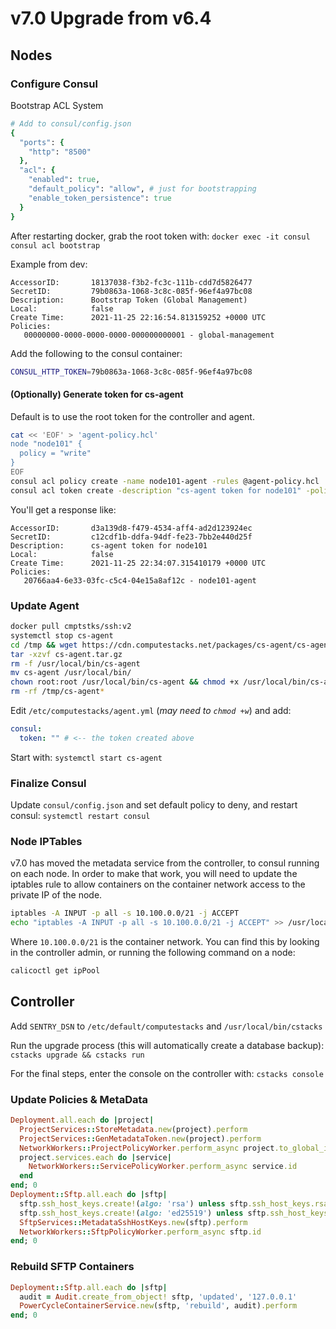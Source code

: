 # v7.0 Upgrade from v6.4

## Nodes

### Configure Consul

Bootstrap ACL System

```ruby
# Add to consul/config.json
{
  "ports": {
    "http": "8500"
  },
  "acl": {
    "enabled": true,
    "default_policy": "allow", # just for bootstrapping
    "enable_token_persistence": true
  }
}
```

After restarting docker, grab the root token with: `docker exec -it consul consul acl bootstrap`

Example from dev:

```
AccessorID:       18137038-f3b2-fc3c-111b-cdd7d5826477
SecretID:         79b0863a-1068-3c8c-085f-96ef4a97bc08
Description:      Bootstrap Token (Global Management)
Local:            false
Create Time:      2021-11-25 22:16:54.813159252 +0000 UTC
Policies:
   00000000-0000-0000-0000-000000000001 - global-management
```

Add the following to the consul container:

```bash
CONSUL_HTTP_TOKEN=79b0863a-1068-3c8c-085f-96ef4a97bc08
```

#### (Optionally) Generate token for cs-agent

Default is to use the root token for the controller and agent.

```bash
cat << 'EOF' > 'agent-policy.hcl'
node "node101" {
  policy = "write"
}
EOF
consul acl policy create -name node101-agent -rules @agent-policy.hcl
consul acl token create -description "cs-agent token for node101" -policy-name node101-agent
```

You'll get a response like:

```
AccessorID:       d3a139d8-f479-4534-aff4-ad2d123924ec
SecretID:         c12cdf1b-ddfa-94df-fe23-7bb2e440d25f
Description:      cs-agent token for node101
Local:            false
Create Time:      2021-11-25 22:34:07.315410179 +0000 UTC
Policies:
   20766aa4-6e33-03fc-c5c4-04e15a8af12c - node101-agent
```


### Update Agent

```bash
docker pull cmptstks/ssh:v2
systemctl stop cs-agent
cd /tmp && wget https://cdn.computestacks.net/packages/cs-agent/cs-agent.tar.gz
tar -xzvf cs-agent.tar.gz
rm -f /usr/local/bin/cs-agent
mv cs-agent /usr/local/bin/
chown root:root /usr/local/bin/cs-agent && chmod +x /usr/local/bin/cs-agent
rm -rf /tmp/cs-agent*
```

Edit `/etc/computestacks/agent.yml` (_may need to `chmod +w`_) and add:

```yaml
consul:
  token: "" # <-- the token created above
```

Start with: `systemctl start cs-agent`

### Finalize Consul

Update `consul/config.json` and set default policy to deny, and restart consul: `systemctl restart consul`

### Node IPTables

v7.0 has moved the metadata service from the controller, to consul running on each node. In order to make that work, you will need to update the iptables rule to allow containers on the container network access to the private IP of the node.

```bash
iptables -A INPUT -p all -s 10.100.0.0/21 -j ACCEPT
echo "iptables -A INPUT -p all -s 10.100.0.0/21 -j ACCEPT" >> /usr/local/bin/cs-recover_iptables
```

Where `10.100.0.0/21` is the container network. You can find this by looking in the controller admin, or running the following command on a node:

```bash
calicoctl get ipPool
```

## Controller

Add `SENTRY_DSN` to `/etc/default/computestacks` and `/usr/local/bin/cstacks`

Run the upgrade process (this will automatically create a database backup): `cstacks upgrade && cstacks run`

For the final steps, enter the console on the controller with: `cstacks console`

### Update Policies & MetaData

```ruby
Deployment.all.each do |project|
  ProjectServices::StoreMetadata.new(project).perform
  ProjectServices::GenMetadataToken.new(project).perform
  NetworkWorkers::ProjectPolicyWorker.perform_async project.to_global_id.uri
  project.services.each do |service|
    NetworkWorkers::ServicePolicyWorker.perform_async service.id
  end
end; 0
Deployment::Sftp.all.each do |sftp|
  sftp.ssh_host_keys.create!(algo: 'rsa') unless sftp.ssh_host_keys.rsa.exists?
  sftp.ssh_host_keys.create!(algo: 'ed25519') unless sftp.ssh_host_keys.ed25519.exists?
  SftpServices::MetadataSshHostKeys.new(sftp).perform
  NetworkWorkers::SftpPolicyWorker.perform_async sftp.id
end; 0
```

### Rebuild SFTP Containers

```ruby
Deployment::Sftp.all.each do |sftp|
  audit = Audit.create_from_object! sftp, 'updated', '127.0.0.1'
  PowerCycleContainerService.new(sftp, 'rebuild', audit).perform
end; 0
```
